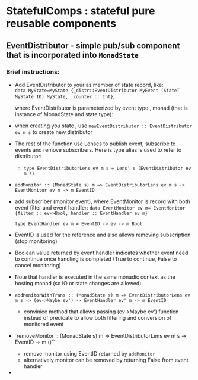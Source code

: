 # StatefulComps : stateful  pure reusable components

## EventDistributor - simple pub/sub component that is incorporated into `MonadState`

### Brief instructions:

* Add EventDistributor to your as member of state record, like:  
`data MyState=MyState {_distr::EventDistributor MyEvent (StateT MyState IO) MyState, _counter :: Int}`,

  where EventDistributor is parameterized by event type , monad (that is instance of MonadState and state type):

* when creating you state , use `newEventDistributor :: EventDistributor ev m s` to create new distributor

* The rest of the function use Lenses to publish event, subscribe to events and remove subscribers. Here is type alias is used to refer to distributor:

  - `type EventDistributorLens ev m s = Lens' s (EventDistributor ev m s)`



* `addMonitor :: (MonadState s) m => EventDistributorLens ev m s -> EventMonitor ev m -> m EventID`
 - add subscriber (monitor event), where EventMonitor is record with both event filter and event handler:
    `data EventMonitor ev m= EventMonitor {filter :: ev->Bool, handler :: EventHandler ev m}`

    `type EventHandler ev m = EventID -> ev -> m Bool`

  - EventID is used for the reference and also allows removing subscription (stop monitoring)
  - Boolean value returned by event handler indicates whether event need to continue once handling is completed (True to continue, False to cancel monitoring)
  - Note that handler is executed in the same monadic context as the hosting monad (so IO or state changes are allowed)



* `addMonitorWithTrans :: (MonadState s) m => EventDistributorLens ev m s -> (ev->Maybe ev') -> EventHandler ev' m -> m EventID`
  - convinice method that allows passing (ev->Maybe ev') function instead of predicate to allow both filtering and conversion of monitored event


* `removeMonitor :: (MonadState s) m => EventDistributorLens ev m s -> EventID -> m ()``

  - remove monitor using EventID returned by `addMonitor`
  - alternatively monitor can be removed by returning False from event handler

*
